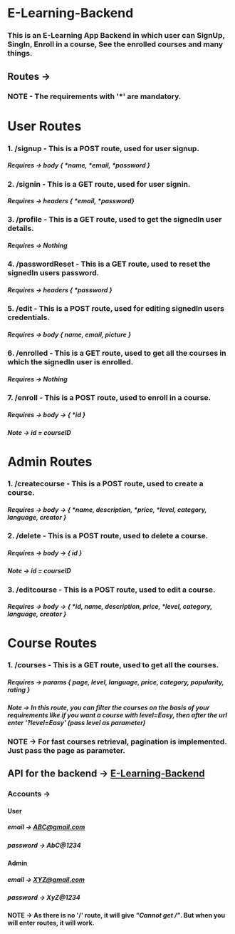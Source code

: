 # E-Learning-Backend

### This is an E-Learning App Backend in which user can SignUp, SingIn, Enroll in a course, See the enrolled courses and many things.

## Routes ->

### NOTE -  The requirements with **'*'** are mandatory.

# User Routes

### 1. /signup - This is a **POST** route, used for user signup.
##### Requires -> body { *name, *email, *password }

### 2. /signin - This is a **GET** route, used for user signin.
##### Requires -> headers { *email, *password} 

### 3. /profile - This is a **GET** route, used to get the signedIn user details.
##### Requires -> Nothing

### 4. /passwordReset - This is a **GET** route, used to reset the signedIn users password.
##### Requires -> headers { *password }

### 5. /edit - This is a **POST** route, used for editing signedIn users credentials.
##### Requires -> body { name, email, picture }

### 6. /enrolled - This is a **GET** route, used to get all the courses in which the signedIn user is enrolled.
##### Requires -> Nothing


### 7. /enroll - This is a **POST** route, used to enroll in a course.
##### Requires -> body -> { *id }  
##### Note -> id = courseID

# Admin Routes

### 1. /createcourse - This is a **POST** route, used to create a course.
##### Requires -> body -> { *name, description, *price, *level, category, language, creator }

### 2. /delete - This is a **POST** route, used to delete a course.
##### Requires -> body -> { id }
##### Note -> id = courseID

### 3. /editcourse - This is a **POST** route, used to edit a course.
##### Requires -> body -> { *id, name, description, price, *level, category, language, creator }

# Course Routes

### 1. /courses - This is a **GET** route, used to get all the courses.
##### Requires -> params { page, level, language, price, category, popularity, rating }
##### Note -> In this route, you can filter the courses on the basis of your requirements like if you want a course with **level=Easy**, then after the url enter '?level=Easy' (pass level as parameter)

### NOTE -> For fast courses retrieval, pagination is implemented. Just pass the **page** as parameter.

## API for the backend -> [E-Learning-Backend](https://e-learning-backend-195v.onrender.com)

### Accounts ->

#### User 
##### email -> ABC@gmail.com
##### password -> AbC@1234

#### Admin
##### email -> XYZ@gmail.com
##### password -> XyZ@1234


#### NOTE -> As there is no '/' route, it will give ***"Cannot get /"***. But when you will enter routes, it will work.

